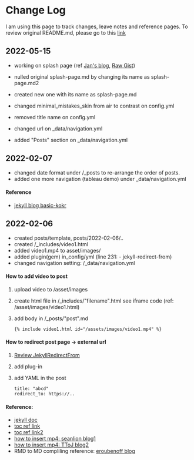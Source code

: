 # Change Log
I am using this page to track changes, leave notes and reference pages. To review original README.md, please go to this [link](https://github.com/mmistakes/minimal-mistakes)

## 2022-05-15
- working on splash page (ref [Jan's blog](https://www.janmeppe.com/blog/how-to-add-splash-to-minimal-mistakes/), [Raw Gist](https://gist.githubusercontent.com/Rainymood/35ae7d900f4d8a3d3199ee20fefe2567/raw/6722ecc4e160196b9d1aae01d91ca4d51e522e46/splash-page.md))
- nulled original splash-page.md by changing its name as splash-page.md2
- created new one with its name as splash-page.md

- changed minimal_mistakes_skin from air to contrast on config.yml
- removed title name on config.yml
- changed url on _data/navigation.yml 
- added "Posts" section on _data/navigation.yml 

## 2022-02-07
- changed date format under /_posts to re-arrange the order of posts.
- added one more navigation (tableau demo) under _data/navigation.yml

#### Reference
- [jekyll blog basic-kokr](https://dreamgonfly.github.io/blog/jekyll-remote-theme/)

## 2022-02-06
- created posts/template, posts/2022-02-06/..
- created /_includes/video1.html
- added video1.mp4 to asset/images/
- added plugin(gem) in_config/yml (line 231: - jekyll-redirect-from)
- changed navigation setting: /_data/navigation.yml

#### How to add video to post
1. upload video to /asset/images
2. create html file in /_includes/"filename".html see iframe code (ref: /asset/images/video1.html)
3.  add body in /_posts/"post".md 

        {% include video1.html id="/assets/images/video1.mp4" %}  
#### How to redirect post page -> external url
1. [Review JekyllRedirectFrom](https://github.com/jekyll/jekyll-redirect-from)
2. add plug-in
3. add YAML in the post

       title: "abcd"
       redirect_to: https://..

#### Reference:
- [jekyll doc](https://jekyllrb.com/docs/posts/)
- [toc ref link](https://github.com/devinlife/devinlife.github.io/commit/c48ecb7cab54575bba802a3703dc5dc65d23c92c?diff=split)
- [toc ref link2](https://devinlife.com/howto%20github%20pages/toc-table/)
- [how to insert mp4: seanlion blog1](https://seanlion.github.io/blog/4) 
- [how to insert mp4: TToJ blog2](https://ttoj.github.io/diary/github/How_to_insert_mp4_on_GitHub_blog/)
- RMD to MD compliling reference: [eroubenoff blog](http://www.eroubenoff.net/2021-03-10-rmarkdown_jekyll/)
